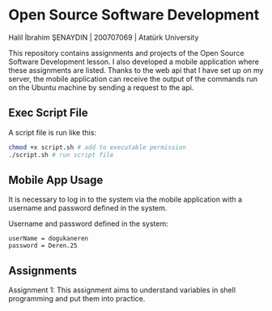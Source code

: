 # Open Source Software Development

Halil İbrahim ŞENAYDIN | 200707069 | Atatürk University

This repository contains assignments and projects of the Open Source Software Development lesson. I also developed a mobile application where these assignments are listed. Thanks to the web api that I have set up on my server, the mobile application can receive the output of the commands run on the Ubuntu machine by sending a request to the api.

## Exec Script File

A script file is run like this:

```bash
chmod +x script.sh # add to executable permission
./script.sh # run script file
```

## Mobile App Usage

It is necessary to log in to the system via the mobile application with a username and password defined in the system.

Username and password defined in the system:

```
userName = dogukaneren
password = Deren.25
```

## Assignments
Assignment 1: This assignment aims to understand variables in shell programming and put them into practice.
